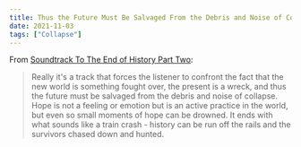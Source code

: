 ```yaml
---
title: Thus the Future Must Be Salvaged From the Debris and Noise of Collapse
date: 2021-11-03
tags: ["Collapse"]
---
```


From [Soundtrack To The End of History Part Two](https://thehaunt.substack.com/p/soundtrack-to-the-end-of-history-28f):

> Really it's a track that forces the listener to confront the fact that the new world is something fought over, the present is a wreck, and thus the future must be salvaged from the debris and noise of collapse. Hope is not a feeling or emotion but is an active practice in the world, but even so small moments of hope can be drowned. It ends with what sounds like a train crash - history can be run off the rails and the survivors chased down and hunted.
